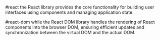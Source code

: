 #react
the React library provides the core functionality for building user interfaces using components and managing application state.

#react-dom
while the React DOM library handles the rendering of React components into the browser DOM, ensuring efficient updates and synchronization between the virtual DOM and the actual DOM.
